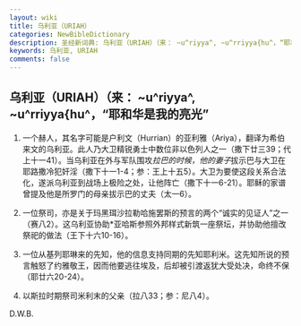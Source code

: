 ```yaml
---
layout: wiki
title: 乌利亚（URIAH）
categories: NewBibleDictionary
description: 圣经新词典: 乌利亚（URIAH）（来： ~u^riyya^, ~u^rriyya{hu^，“耶和华是我的亮光”
keywords: 乌利亚, URIAH
comments: false
---
```


## 乌利亚（URIAH）（来： ~u^riyya^, ~u^rriyya{hu^，“耶和华是我的亮光”

1. 一个赫人，其名字可能是户利文（Hurrian）的亚利雅（Ariya），翻译为希伯来文的乌利亚。此人乃大卫精锐勇士中数位非以色列人之一（撒下廿三39；代上十一41）。当乌利亚在外与军队围攻*拉巴的时候，他的妻子*拔示巴与大卫在耶路撒冷犯奸淫（撒下十一1-4；参：王上十五5）。大卫为要使这段关系合法化，遂派乌利亚到战场上极险之处，让他阵亡（撒下十一6-21）。耶稣的家谱曾提及他是所罗门的母亲拔示巴的丈夫（太一6）。

2. 一位祭司，亦是关于玛黑珥沙拉勒哈施罢斯的预言的两个“诚实的见证人”之一（赛八2）。这乌利亚协助*亚哈斯参照外邦样式新筑一座祭坛，并协助他擅改祭祀的做法（王下十六10-16）。

3. 一位从基列耶琳来的先知，他的信息支持同期的先知耶利米。这先知所说的预言触怒了约雅敬王，因而他要逃往埃及，后却被引渡返犹大受处决，命终不保（耶廿六20-24）。

4. 以斯拉时期祭司米利末的父亲（拉八33；参：尼八4）。

D.W.B.








